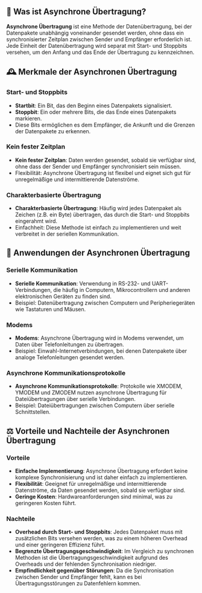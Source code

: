 ## 📌 Was ist Asynchrone Übertragung?

**Asynchrone Übertragung** ist eine Methode der Datenübertragung, bei der Datenpakete unabhängig voneinander gesendet werden, ohne dass ein synchronisierter Zeitplan zwischen Sender und Empfänger erforderlich ist. Jede Einheit der Datenübertragung wird separat mit Start- und Stoppbits versehen, um den Anfang und das Ende der Übertragung zu kennzeichnen.

## 🕰️ Merkmale der Asynchronen Übertragung

### Start- und Stoppbits

- **Startbit**: Ein Bit, das den Beginn eines Datenpakets signalisiert.
- **Stoppbit**: Ein oder mehrere Bits, die das Ende eines Datenpakets markieren.
- Diese Bits ermöglichen es dem Empfänger, die Ankunft und die Grenzen der Datenpakete zu erkennen.

### Kein fester Zeitplan

- **Kein fester Zeitplan**: Daten werden gesendet, sobald sie verfügbar sind, ohne dass der Sender und Empfänger synchronisiert sein müssen.
- Flexibilität: Asynchrone Übertragung ist flexibel und eignet sich gut für unregelmäßige und intermittierende Datenströme.

### Charakterbasierte Übertragung

- **Charakterbasierte Übertragung**: Häufig wird jedes Datenpaket als Zeichen (z.B. ein Byte) übertragen, das durch die Start- und Stoppbits eingerahmt wird.
- Einfachheit: Diese Methode ist einfach zu implementieren und weit verbreitet in der seriellen Kommunikation.

## 🚀 Anwendungen der Asynchronen Übertragung

### Serielle Kommunikation

- **Serielle Kommunikation**: Verwendung in RS-232- und UART-Verbindungen, die häufig in Computern, Mikrocontrollern und anderen elektronischen Geräten zu finden sind.
- Beispiel: Datenübertragung zwischen Computern und Peripheriegeräten wie Tastaturen und Mäusen.

### Modems

- **Modems**: Asynchrone Übertragung wird in Modems verwendet, um Daten über Telefonleitungen zu übertragen.
- Beispiel: Einwahl-Internetverbindungen, bei denen Datenpakete über analoge Telefonleitungen gesendet werden.

### Asynchrone Kommunikationsprotokolle

- **Asynchrone Kommunikationsprotokolle**: Protokolle wie XMODEM, YMODEM und ZMODEM nutzen asynchrone Übertragung für Dateiübertragungen über serielle Verbindungen.
- Beispiel: Dateiübertragungen zwischen Computern über serielle Schnittstellen.

## ⚖️ Vorteile und Nachteile der Asynchronen Übertragung

### Vorteile

- **Einfache Implementierung**: Asynchrone Übertragung erfordert keine komplexe Synchronisierung und ist daher einfach zu implementieren.
- **Flexibilität**: Geeignet für unregelmäßige und intermittierende Datenströme, da Daten gesendet werden, sobald sie verfügbar sind.
- **Geringe Kosten**: Hardwareanforderungen sind minimal, was zu geringeren Kosten führt.

### Nachteile

- **Overhead durch Start- und Stoppbits**: Jedes Datenpaket muss mit zusätzlichen Bits versehen werden, was zu einem höheren Overhead und einer geringeren Effizienz führt.
- **Begrenzte Übertragungsgeschwindigkeit**: Im Vergleich zu synchronen Methoden ist die Übertragungsgeschwindigkeit aufgrund des Overheads und der fehlenden Synchronisation niedriger.
- **Empfindlichkeit gegenüber Störungen**: Da die Synchronisation zwischen Sender und Empfänger fehlt, kann es bei Übertragungsstörungen zu Datenfehlern kommen.


